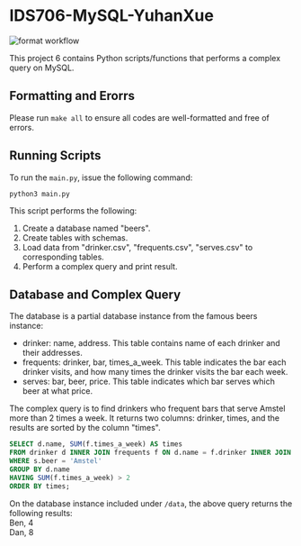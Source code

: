# IDS706-MySQL-YuhanXue

![format workflow](https://github.com/nogibjj/IDS706-MySQL-YuhanXue/actions/workflows/cicd.yml/badge.svg)

This project 6 contains Python scripts/functions that performs a complex query on MySQL. 

## Formatting and Erorrs
Please run `make all` to ensure all codes are well-formatted and free of errors.

## Running Scripts
To run the `main.py`, issue the following command:
```
python3 main.py
```

This script performs the following:
1. Create a database named "beers".
2. Create tables with schemas.
2. Load data from "drinker.csv", "frequents.csv", "serves.csv" to corresponding tables.
3. Perform a complex query and print result.

## Database and Complex Query
The database is a partial database instance from the famous beers instance:
  - drinker: name, address. This table contains name of each drinker and their addresses.
  - frequents: drinker, bar, times_a_week. This table indicates the bar each drinker visits, and how many times the drinker visits the bar each week.
  - serves: bar, beer, price. This table indicates which bar serves which beer at what price.

The complex query is to find drinkers who frequent bars that serve Amstel more than 2 times a week. It returns two columns: drinker, times, and the results are sorted by the column "times".
```sql
SELECT d.name, SUM(f.times_a_week) AS times
FROM drinker d INNER JOIN frequents f ON d.name = f.drinker INNER JOIN serves s on f.bar = s.bar
WHERE s.beer = 'Amstel'
GROUP BY d.name
HAVING SUM(f.times_a_week) > 2
ORDER BY times;
```

On the database instance included under `/data`, the above query returns the following results:<br>
Ben, 4 <br>
Dan, 8

